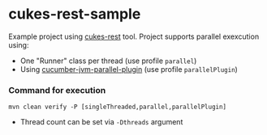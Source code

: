cukes-rest-sample
=======================

Example project using [cukes-rest](https://github.com/ctco/cukes-rest) tool. Project supports parallel exexcution using:
 * One "Runner" class per thread (use profile `parallel`)
 * Using [cucumber-jvm-parallel-plugin](https://github.com/temyers/cucumber-jvm-parallel-plugin) (use profile `parallelPlugin`)


### Command for execution
```
mvn clean verify -P [singleThreaded,parallel,parallelPlugin]
```

* Thread count can be set via `-Dthreads` argument



